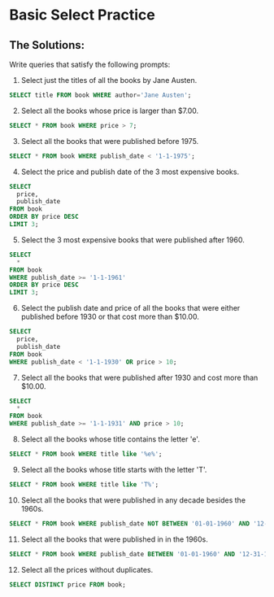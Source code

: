 # Basic Select Practice

## The Solutions:

Write queries that satisfy the following prompts:

1. Select just the titles of all the books by Jane Austen.

```sql
SELECT title FROM book WHERE author='Jane Austen';
```

2. Select all the books whose price is larger than $7.00.

```sql
SELECT * FROM book WHERE price > 7;
```

3. Select all the books that were published before 1975.

```sql
SELECT * FROM book WHERE publish_date < '1-1-1975';
```

4. Select the price and publish date of the 3 most expensive books.

```sql
SELECT 
  price,
  publish_date 
FROM book 
ORDER BY price DESC 
LIMIT 3;
```

5. Select the 3 most expensive books that were published after 1960.

```sql
SELECT 
  *
FROM book 
WHERE publish_date >= '1-1-1961'
ORDER BY price DESC
LIMIT 3;
```

6. Select the publish date and price of all the books that were either published before 1930 or that cost more than $10.00.

```sql
SELECT
  price,
  publish_date
FROM book
WHERE publish_date < '1-1-1930' OR price > 10;
```

7. Select all the books that were published after 1930 and cost more than $10.00.

```sql
SELECT
  *
FROM book
WHERE publish_date >= '1-1-1931' AND price > 10;
```

8. Select all the books whose title contains the letter 'e'.

```sql
SELECT * FROM book WHERE title like '%e%';
```

9. Select all the books whose title starts with the letter 'T'.

```sql
SELECT * FROM book WHERE title like 'T%';
```

10. Select all the books that were published in any decade besides the 1960s.

```sql
SELECT * FROM book WHERE publish_date NOT BETWEEN '01-01-1960' AND '12-31-1969';
```

11. Select all the books that were published in in the 1960s.

```sql
SELECT * FROM book WHERE publish_date BETWEEN '01-01-1960' AND '12-31-1969';
```

12. Select all the prices without duplicates.

```sql
SELECT DISTINCT price FROM book;
```
